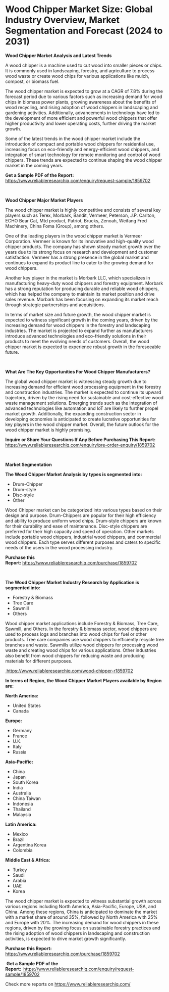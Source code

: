 <p><h1>Wood Chipper Market Size: Global Industry Overview, Market Segmentation and Forecast (2024 to 2031)</h1></p><p><strong>Wood Chipper Market Analysis and Latest Trends</strong></p>
<p><p>A wood chipper is a machine used to cut wood into smaller pieces or chips. It is commonly used in landscaping, forestry, and agriculture to process wood waste or create wood chips for various applications like mulch, compost, or biomass fuel.</p><p>The wood chipper market is expected to grow at a CAGR of 7.8% during the forecast period due to various factors such as increasing demand for wood chips in biomass power plants, growing awareness about the benefits of wood recycling, and rising adoption of wood chippers in landscaping and gardening activities. Additionally, advancements in technology have led to the development of more efficient and powerful wood chippers that offer higher productivity and lower operating costs, further driving the market growth.</p><p>Some of the latest trends in the wood chipper market include the introduction of compact and portable wood chippers for residential use, increasing focus on eco-friendly and energy-efficient wood chippers, and integration of smart technology for remote monitoring and control of wood chippers. These trends are expected to continue shaping the wood chipper market in the coming years.</p></p>
<p><strong>Get a Sample PDF of the Report:&nbsp;</strong> <a href="https://www.reliableresearchiq.com/enquiry/request-sample/1859702">https://www.reliableresearchiq.com/enquiry/request-sample/1859702</a></p>
<p>&nbsp;</p>
<p><strong>Wood Chipper Major Market Players</strong></p>
<p><p>The wood chipper market is highly competitive and consists of several key players such as Terex, Morbark, Bandit, Vermeer, Peterson, J.P. Carlton, ECHO Bear Cat, Mtd product, Patriot, Brucks, Zenoah, Weifang Fred Machinery, China Foma (Group), among others.</p><p>One of the leading players in the wood chipper market is Vermeer Corporation. Vermeer is known for its innovative and high-quality wood chipper products. The company has shown steady market growth over the years due to its strong focus on research and development and customer satisfaction. Vermeer has a strong presence in the global market and continues to expand its product line to cater to the growing demand for wood chippers.</p><p>Another key player in the market is Morbark LLC, which specializes in manufacturing heavy-duty wood chippers and forestry equipment. Morbark has a strong reputation for producing durable and reliable wood chippers, which has helped the company to maintain its market position and drive sales revenue. Morbark has been focusing on expanding its market reach through strategic partnerships and acquisitions.</p><p>In terms of market size and future growth, the wood chipper market is expected to witness significant growth in the coming years, driven by the increasing demand for wood chippers in the forestry and landscaping industries. The market is projected to expand further as manufacturers introduce advanced technologies and eco-friendly solutions in their products to meet the evolving needs of customers. Overall, the wood chipper market is expected to experience robust growth in the foreseeable future.</p></p>
<p>&nbsp;</p>
<p><strong>What Are The Key Opportunities For Wood Chipper Manufacturers?</strong></p>
<p><p>The global wood chipper market is witnessing steady growth due to increasing demand for efficient wood processing equipment in the forestry and construction industries. The market is expected to continue its upward trajectory, driven by the rising need for sustainable and cost-effective wood waste management solutions. Emerging trends such as the integration of advanced technologies like automation and IoT are likely to further propel market growth. Additionally, the expanding construction sector in developing economies is anticipated to create lucrative opportunities for key players in the wood chipper market. Overall, the future outlook for the wood chipper market is highly promising.</p></p>
<p><strong>Inquire or Share Your Questions If Any Before Purchasing This Report:</strong> <a href="https://www.reliableresearchiq.com/enquiry/pre-order-enquiry/1859702">https://www.reliableresearchiq.com/enquiry/pre-order-enquiry/1859702</a></p>
<p>&nbsp;</p>
<p><strong>Market Segmentation</strong></p>
<p><strong>The Wood Chipper Market Analysis by types is segmented into:</strong></p>
<p><ul><li>Drum-Chipper</li><li>Drum-style</li><li>Disc-style</li><li>Other</li></ul></p>
<p><p>Wood Chipper market can be categorized into various types based on their design and purpose. Drum-Chippers are popular for their high efficiency and ability to produce uniform wood chips. Drum-style chippers are known for their durability and ease of maintenance. Disc-style chippers are preferred for their high capacity and speed of operation. Other markets include portable wood chippers, industrial wood chippers, and commercial wood chippers. Each type serves different purposes and caters to specific needs of the users in the wood processing industry.</p></p>
<p><strong>Purchase this Report:&nbsp;</strong><a href="https://www.reliableresearchiq.com/purchase/1859702">https://www.reliableresearchiq.com/purchase/1859702</a></p>
<p>&nbsp;</p>
<p><strong>The Wood Chipper Market Industry Research by Application is segmented into:</strong></p>
<p><ul><li>Forestry & Biomass</li><li>Tree Care</li><li>Sawmill</li><li>Others</li></ul></p>
<p><p>Wood chipper market applications include Forestry & Biomass, Tree Care, Sawmill, and Others. In the forestry & biomass sector, wood chippers are used to process logs and branches into wood chips for fuel or other products. Tree care companies use wood chippers to efficiently recycle tree branches and waste. Sawmills utilize wood chippers for processing wood waste and creating wood chips for various applications. Other industries also benefit from wood chippers for reducing waste and producing materials for different purposes.</p></p>
<p><a href="https://www.reliableresearchiq.com/wood-chipper-r1859702">&nbsp;https://www.reliableresearchiq.com/wood-chipper-r1859702</a></p>
<p><strong>In terms of Region, the Wood Chipper Market Players available by Region are:</strong></p>
<p>
    <p> <strong> North America: </strong>
        <ul>
            <li>United States</li>
            <li>Canada</li>
        </ul>
        </p> 
    <p> <strong> Europe: </strong>
        <ul>
            <li>Germany</li>
            <li>France</li>
            <li>U.K.</li>
            <li>Italy</li>
            <li>Russia</li>
        </ul>
        </p> 
    <p> <strong> Asia-Pacific: </strong>
        <ul>
            <li>China</li>
            <li>Japan</li>
            <li>South Korea</li>
            <li>India</li>
            <li>Australia</li>
            <li>China Taiwan</li>
            <li>Indonesia</li>
            <li>Thailand</li>
            <li>Malaysia</li>
        </ul>
        </p> 
    <p> <strong> Latin America: </strong>
        <ul>
            <li>Mexico</li>
            <li>Brazil</li>
            <li>Argentina Korea</li>
            <li>Colombia</li>
        </ul>
        </p> 
    <p> <strong> Middle East & Africa: </strong>
        <ul>
            <li>Turkey</li>
            <li>Saudi</li>
            <li>Arabia</li>
            <li>UAE</li>
            <li>Korea</li>
        </ul>
    </p>
    </p>
<p><p>The wood chipper market is expected to witness substantial growth across various regions including North America, Asia-Pacific, Europe, USA, and China. Among these regions, China is anticipated to dominate the market with a market share of around 35%, followed by North America with 25% and Europe with 20%. The increasing demand for wood chippers in these regions, driven by the growing focus on sustainable forestry practices and the rising adoption of wood chippers in landscaping and construction activities, is expected to drive market growth significantly.</p></p>
<p><strong>Purchase this Report: </strong><a href="https://www.reliableresearchiq.com/purchase/1859702">https://www.reliableresearchiq.com/purchase/1859702</a></p>
<p>&nbsp;<strong>Get a Sample PDF of the Report:&nbsp;&nbsp;</strong><a href="https://www.reliableresearchiq.com/enquiry/request-sample/1859702">https://www.reliableresearchiq.com/enquiry/request-sample/1859702</a></p>
<p><strong></strong></p>
<p>Check more reports on <a href="https://www.reliableresearchiq.com/">https://www.reliableresearchiq.com/</a></p>